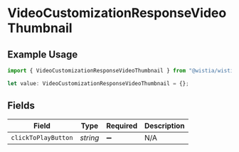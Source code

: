 # VideoCustomizationResponseVideoThumbnail

## Example Usage

```typescript
import { VideoCustomizationResponseVideoThumbnail } from "@wistia/wistia-api-client/models";

let value: VideoCustomizationResponseVideoThumbnail = {};
```

## Fields

| Field               | Type                | Required            | Description         |
| ------------------- | ------------------- | ------------------- | ------------------- |
| `clickToPlayButton` | *string*            | :heavy_minus_sign:  | N/A                 |